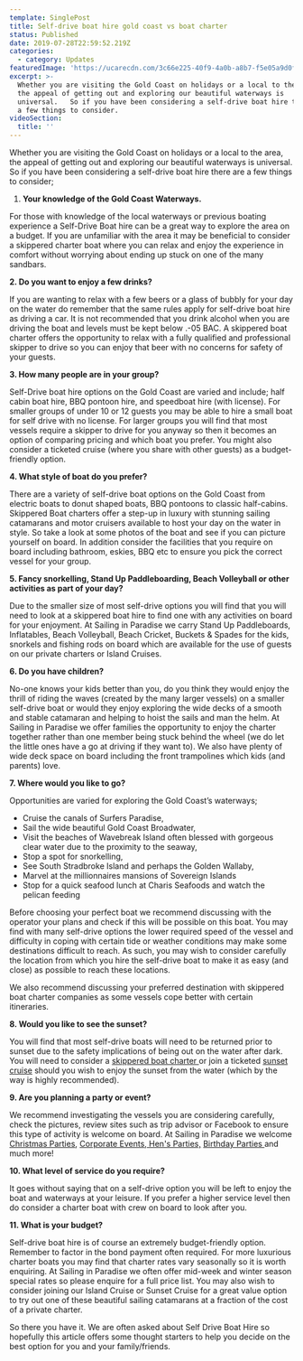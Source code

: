 ```yaml
---
template: SinglePost
title: Self-drive boat hire gold coast vs boat charter
status: Published
date: 2019-07-28T22:59:52.219Z
categories:
  - category: Updates
featuredImage: 'https://ucarecdn.com/3c66e225-40f9-4a0b-a8b7-f5e05a9d0f10/'
excerpt: >-
  Whether you are visiting the Gold Coast on holidays or a local to the area,
  the appeal of getting out and exploring our beautiful waterways is
  universal.   So if you have been considering a self-drive boat hire there are
  a few things to consider.
videoSection:
  title: ''
---
```

Whether you are visiting the Gold Coast on holidays or a local to the area, the appeal of getting out and exploring our beautiful waterways is universal.   So if you have been considering a self-drive boat hire there are a few things to consider;

1. **Your knowledge of the Gold Coast Waterways.**

For those with knowledge of the local waterways or previous boating experience a Self-Drive Boat hire can be a great way to explore the area on a budget.  If you are unfamiliar with the area it may be beneficial to consider a skippered charter boat where you can relax and enjoy the experience in comfort without worrying about ending up stuck on one of the many sandbars.

**2.  Do you want to enjoy a few drinks?**

If you are wanting to relax with a few beers or a glass of bubbly for your day on the water do remember that the same rules apply for self-drive boat hire as driving a car.  It is not recommended that you drink alcohol when you are driving the boat and levels must be kept below .-05 BAC.   A skippered boat charter offers the opportunity to relax with a fully qualified and professional skipper to drive so you can enjoy that beer with no concerns for safety of your guests.

**3.  How many people are in your group?**

Self-Drive boat hire options on the Gold Coast are varied and include; half cabin boat hire, BBQ pontoon hire, and speedboat hire (with license).  For smaller groups of under 10 or 12  guests you may be able to hire a small boat for self drive with no license.    For larger groups you will find that most vessels require a skipper to drive for you anyway so then it becomes an option of comparing pricing and which boat you prefer.   You might also consider a ticketed cruise (where you share with other guests) as a budget-friendly option.   

**4.  What style of boat do you prefer?**

There are a variety of self-drive boat options on the Gold Coast from electric boats to donut shaped boats, BBQ pontoons to classic half-cabins.  Skippered Boat charters offer a step-up in luxury with stunning sailing catamarans and motor cruisers available to host your day on the water in style.  So take a look at some photos of the boat and see if you can picture yourself on board.  In addition consider the facilities that you require on board including bathroom, eskies, BBQ etc to ensure you pick the correct vessel for your group.   



**5.  Fancy snorkelling, Stand Up Paddleboarding, Beach Volleyball or other activities as part of your day?**

Due to the smaller size of most self-drive options you will find that you will need to look at a skippered boat hire to find one with any activities on board for your enjoyment.  At Sailing in Paradise we carry Stand Up Paddleboards, Inflatables, Beach Volleyball, Beach Cricket, Buckets & Spades for the kids, snorkels and fishing rods on board which are available for the use of guests on our private charters or Island Cruises.

**6.  Do you have children?**

No-one knows your kids better than you, do you think they would enjoy the thrill of riding the waves (created by the many larger vessels) on a smaller self-drive boat or would they enjoy exploring the wide decks of a smooth and stable catamaran and helping to hoist the sails and man the helm.     At Sailing in Paradise we offer families the opportunity to enjoy the charter together rather than one member being stuck behind the wheel (we do let the little ones have a go at driving if they want to). We also have plenty of wide deck space on board including the front trampolines which kids (and parents) love.

**7.  Where would you like to go?**

Opportunities are varied for exploring the Gold Coast’s waterways;

* Cruise the canals of Surfers Paradise, 
* Sail the wide beautiful Gold Coast Broadwater,   
* Visit the beaches of Wavebreak Island often blessed with gorgeous clear water due to the proximity to the seaway, 
* Stop a spot for snorkelling, 
* See South Stradbroke Island and perhaps the Golden Wallaby, 
* Marvel at the millionnaires mansions of Sovereign Islands
* Stop for a quick seafood lunch at Charis Seafoods and watch the pelican feeding

Before choosing your perfect boat we recommend discussing with the operator your plans and check if this will be possible on this boat.  You may find with many self-drive options the lower required speed of the vessel and difficulty in coping with certain tide or weather conditions may make some destinations difficult to reach.  As such, you may wish to consider carefully the location from which you hire the self-drive boat to make it as easy (and close) as possible to reach these locations.  

We also recommend discussing your preferred destination with skippered boat charter companies as some vessels cope better with certain itineraries.   

**8.  Would you like to see the sunset?**

You will find that most self-drive boats will need to be returned prior to sunset due to the safety implications of being out on the water after dark.  You will need to consider a [skippered boat charter ](https://sailinginparadise.com.au/private-charter/private-charters/)or join a ticketed [sunset cruise](https://sailinginparadise.com.au/cruise/sunset-city-lights-cruise/) should you wish to enjoy the sunset from the water (which by the way is highly recommended). 

**9.  Are you planning a party or event?**

We recommend investigating the vessels you are considering carefully, check the pictures, review sites such as trip advisor or Facebook to ensure this type of activity is welcome on board.   At Sailing in Paradise we welcome [Christmas Parties](https://sailinginparadise.com.au/private-charter/christmas-parties/), [Corporate Events](https://sailinginparadise.com.au/private-charter/corporate-events/),[ Hen's Parties,](https://sailinginparadise.com.au/private-charter/hens-parties/) [Birthday Parties ](https://sailinginparadise.com.au/private-charter/birthday-parties/)and much more!

**10.  What level of service do you require?**

It goes without saying that on a self-drive option you will be left to enjoy the boat and waterways at your leisure.  If you prefer a higher service level then do consider a charter boat with crew on board to look after you.  

**11.  What is your budget?**

Self-drive boat hire is of course an extremely budget-friendly option.  Remember to factor in the bond payment often required.   For more luxurious charter boats you may find that charter rates vary seasonally so it is worth enquiring.   At Sailing in Paradise we often offer mid-week and winter season special rates so please enquire for a full price list.  You may also wish to consider joining our Island Cruise or Sunset Cruise for a great value option to try out one of these beautiful sailing catamarans at a fraction of the cost of a private charter. 

So there you have it.  We are often asked about Self Drive Boat Hire so hopefully this article offers some thought starters to help you decide on the best option for you and your family/friends.

